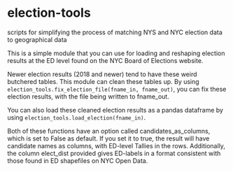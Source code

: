 # election-tools
scripts for simplifying the process of matching NYS and NYC election data to geographical data

This is a simple module that you can use for loading and reshaping election results at the ED level found on the NYC Board of Elections website.

Newer election results (2018 and newer) tend to have these weird butchered tables. This module can clean these tables up. By using `election_tools.fix_election_file(fname_in, fname_out)`, you can fix these election results, with the file being written to fname_out.

You can also load these cleaned election results as a pandas dataframe by using `election_tools.load_election(fname_in)`.

Both of these functions have an option called candidates_as_columns, which is set to False as default. If you set it to true, the result will have candidate names as columns, with ED-level Tallies in the rows. Additionally, the column elect_dist provided gives ED-labels in a format consistent with those found in ED shapefiles on NYC Open Data.
